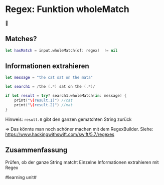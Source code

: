 # Regex: Funktion wholeMatch
🧿

## Matches?

```swift
let hasMatch = input.wholeMatch(of: regex)  != nil
```

## Informationen extrahieren

```swift
let message = "the cat sat on the mata"

let search1 = /the (.*) sat on the (.*)/

if let result = try? search1.wholeMatch(in: message) {
    print("\(result.1)") //cat
    print("\(result.2)") //mat
}

```

Hinweis: `result.0` gibt den ganzen gematchten String zurück

=\> Das könnte man noch schöner machen mit dem RegexBuilder. Siehe:
https://www.hackingwithswift.com/swift/5.7/regexes

## Zusammenfassung

Prüfen, ob der ganze String matcht
Einzelne Informationen extrahieren mit Regex

#learning unit#